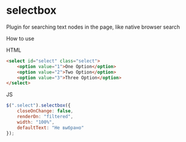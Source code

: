 selectbox
===========

Plugin for searching text nodes in the page, like native browser search

How to use

HTML
```html
<select id="select" class="select">
    <option value="1">One Option</option>
    <option value="2">Two Option</option>
    <option value="3">Three Option</option>
</select>
```

JS
```javascript
$(".select").selectbox({
    closeOnChange: false,
    renderOn: "filtered",
    width: "100%",
    defaultText: "Не выбрано"
});
```

